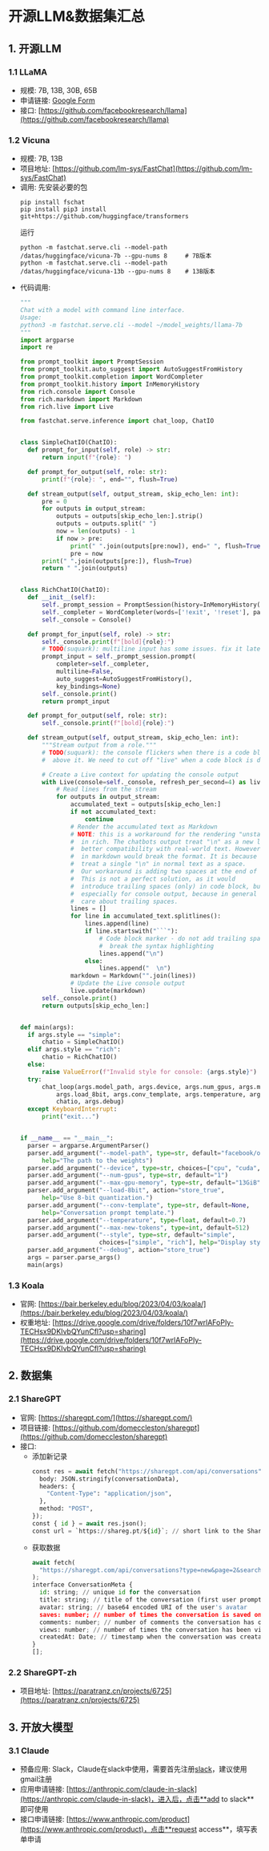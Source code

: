 # 开源LLM&数据集汇总

## 1. 开源LLM

### 1.1 LLaMA
- 规模: 7B, 13B, 30B, 65B
- 申请链接: [Google Form](https://docs.google.com/forms/d/e/1FAIpQLSfqNECQnMkycAp2jP4Z9TFX0cGR4uf7b_fBxjY_OjhJILlKGA/viewform)
- 接口: [https://github.com/facebookresearch/llama](https://github.com/facebookresearch/llama)

### 1.2 Vicuna
- 规模: 7B, 13B
- 项目地址: [https://github.com/lm-sys/FastChat](https://github.com/lm-sys/FastChat)
- 调用:
  先安装必要的包
  ```shell
  pip install fschat
  pip install pip3 install git+https://github.com/huggingface/transformers
  ```
  运行
  ```shell
  python -m fastchat.serve.cli --model-path /datas/huggingface/vicuna-7b --gpu-nums 8     # 7B版本
  python -m fastchat.serve.cli --model-path /datas/huggingface/vicuna-13b --gpu-nums 8    # 13B版本
  ```
- 代码调用: 
  ```python
  """
  Chat with a model with command line interface.
  Usage:
  python3 -m fastchat.serve.cli --model ~/model_weights/llama-7b
  """
  import argparse
  import re

  from prompt_toolkit import PromptSession
  from prompt_toolkit.auto_suggest import AutoSuggestFromHistory
  from prompt_toolkit.completion import WordCompleter
  from prompt_toolkit.history import InMemoryHistory
  from rich.console import Console
  from rich.markdown import Markdown
  from rich.live import Live

  from fastchat.serve.inference import chat_loop, ChatIO


  class SimpleChatIO(ChatIO):
    def prompt_for_input(self, role) -> str:
        return input(f"{role}: ")

    def prompt_for_output(self, role: str):
        print(f"{role}: ", end="", flush=True)

    def stream_output(self, output_stream, skip_echo_len: int):
        pre = 0
        for outputs in output_stream:
            outputs = outputs[skip_echo_len:].strip()
            outputs = outputs.split(" ")
            now = len(outputs) - 1
            if now > pre:
                print(" ".join(outputs[pre:now]), end=" ", flush=True)
                pre = now
        print(" ".join(outputs[pre:]), flush=True)
        return " ".join(outputs)


  class RichChatIO(ChatIO):
    def __init__(self):
        self._prompt_session = PromptSession(history=InMemoryHistory())
        self._completer = WordCompleter(words=['!exit', '!reset'], pattern=re.compile('$'))
        self._console = Console()

    def prompt_for_input(self, role) -> str:
        self._console.print(f"[bold]{role}:")
        # TODO(suquark): multiline input has some issues. fix it later.
        prompt_input = self._prompt_session.prompt(
            completer=self._completer,
            multiline=False,
            auto_suggest=AutoSuggestFromHistory(),
            key_bindings=None)
        self._console.print()
        return prompt_input

    def prompt_for_output(self, role: str):
        self._console.print(f"[bold]{role}:")

    def stream_output(self, output_stream, skip_echo_len: int):
        """Stream output from a role."""
        # TODO(suquark): the console flickers when there is a code block
        #  above it. We need to cut off "live" when a code block is done.

        # Create a Live context for updating the console output
        with Live(console=self._console, refresh_per_second=4) as live:
            # Read lines from the stream
            for outputs in output_stream:
                accumulated_text = outputs[skip_echo_len:]
                if not accumulated_text:
                    continue
                # Render the accumulated text as Markdown
                # NOTE: this is a workaround for the rendering "unstandard markdown"
                #  in rich. The chatbots output treat "\n" as a new line for
                #  better compatibility with real-world text. However, rendering
                #  in markdown would break the format. It is because standard markdown
                #  treat a single "\n" in normal text as a space.
                #  Our workaround is adding two spaces at the end of each line.
                #  This is not a perfect solution, as it would
                #  introduce trailing spaces (only) in code block, but it works well
                #  especially for console output, because in general the console does not
                #  care about trailing spaces.
                lines = []
                for line in accumulated_text.splitlines():
                    lines.append(line)
                    if line.startswith("```"):
                        # Code block marker - do not add trailing spaces, as it would
                        #  break the syntax highlighting
                        lines.append("\n")
                    else:
                        lines.append("  \n")
                markdown = Markdown("".join(lines))
                # Update the Live console output
                live.update(markdown)
        self._console.print()
        return outputs[skip_echo_len:]


  def main(args):
    if args.style == "simple":
        chatio = SimpleChatIO()
    elif args.style == "rich":
        chatio = RichChatIO()
    else:
        raise ValueError(f"Invalid style for console: {args.style}")
    try:
        chat_loop(args.model_path, args.device, args.num_gpus, args.max_gpu_memory,
            args.load_8bit, args.conv_template, args.temperature, args.max_new_tokens,
            chatio, args.debug)
    except KeyboardInterrupt:
        print("exit...")


  if __name__ == "__main__":
    parser = argparse.ArgumentParser()
    parser.add_argument("--model-path", type=str, default="facebook/opt-350m",
        help="The path to the weights")
    parser.add_argument("--device", type=str, choices=["cpu", "cuda", "mps"], default="cuda")
    parser.add_argument("--num-gpus", type=str, default="1")
    parser.add_argument("--max-gpu-memory", type=str, default="13GiB")
    parser.add_argument("--load-8bit", action="store_true",
        help="Use 8-bit quantization.")
    parser.add_argument("--conv-template", type=str, default=None,
        help="Conversation prompt template.")
    parser.add_argument("--temperature", type=float, default=0.7)
    parser.add_argument("--max-new-tokens", type=int, default=512)
    parser.add_argument("--style", type=str, default="simple",
                        choices=["simple", "rich"], help="Display style.")
    parser.add_argument("--debug", action="store_true")
    args = parser.parse_args()
    main(args)
  ```

### 1.3 Koala
- 官网: [https://bair.berkeley.edu/blog/2023/04/03/koala/](https://bair.berkeley.edu/blog/2023/04/03/koala/)
- 权重地址: [https://drive.google.com/drive/folders/10f7wrlAFoPIy-TECHsx9DKIvbQYunCfl?usp=sharing](https://drive.google.com/drive/folders/10f7wrlAFoPIy-TECHsx9DKIvbQYunCfl?usp=sharing)

## 2. 数据集

### 2.1 ShareGPT
- 官网: [https://sharegpt.com/](https://sharegpt.com/)
- 项目链接: [https://github.com/domeccleston/sharegpt](https://github.com/domeccleston/sharegpt)
- 接口: 
  - 添加新记录
    ```python
    const res = await fetch("https://sharegpt.com/api/conversations", {
      body: JSON.stringify(conversationData),
      headers: {
        "Content-Type": "application/json",
      },
      method: "POST",
    });
    const { id } = await res.json();
    const url = `https://shareg.pt/${id}`; // short link to the ShareGPT post
    ```
  - 获取数据
    ```python
    await fetch(
      "https://sharegpt.com/api/conversations?type=new&page=2&search=python"
    );
    interface ConversationMeta {
      id: string; // unique id for the conversation
      title: string; // title of the conversation (first user prompt)
      avatar: string; // base64 encoded URI of the user's avatar
      saves: number; // number of times the conversation is saved on ShareGPT
      comments: number; // number of comments the conversation has on ShareGPT
      views: number; // number of times the conversation has been viewed on ShareGPT
      createdAt: Date; // timestamp when the conversation was creataed
    }
    [];
    ```
    
### 2.2 ShareGPT-zh
- 项目地址: [https://paratranz.cn/projects/6725](https://paratranz.cn/projects/6725)

## 3. 开放大模型

### 3.1 Claude
- 预备应用: Slack，Claude在slack中使用，需要首先注册[slack](https://www.slack.com)，建议使用gmail注册
- 应用申请链接: [https://anthropic.com/claude-in-slack](https://anthropic.com/claude-in-slack)，进入后，点击**add to slack**即可使用
- 接口申请链接: [https://www.anthropic.com/product](https://www.anthropic.com/product)，点击**request access**，填写表单申请
